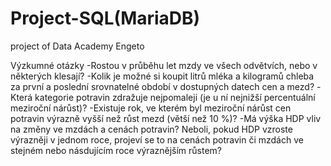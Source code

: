 # Project-SQL(MariaDB)
project of Data Academy Engeto


Výzkumné otázky
-Rostou v průběhu let mzdy ve všech odvětvích, nebo v některých klesají?
-Kolik je možné si koupit litrů mléka a kilogramů chleba za první a poslední srovnatelné období v dostupných datech cen a mezd?
-Která kategorie potravin zdražuje nejpomaleji (je u ní nejnižší percentuální meziroční nárůst)?
-Existuje rok, ve kterém byl meziroční nárůst cen potravin výrazně vyšší než růst mezd (větší než 10 %)?
-Má výška HDP vliv na změny ve mzdách a cenách potravin? Neboli, pokud HDP vzroste výrazněji v jednom roce, projeví se to na cenách potravin či mzdách ve stejném nebo násdujícím roce výraznějším růstem?
